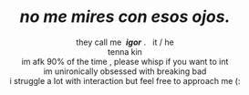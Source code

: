 <div align="center">
  <h1><i>no me mires con esos ojos.</i></h1>
  <p>they call me &nbsp;<b><i>igor</i></b> . &nbsp;&nbsp;it / he
  <br>tenna kin
  <br>im afk 90% of the time , please whisp if you want to int
  <br>im unironically obsessed with breaking bad
    <br>i struggle a lot with interaction but feel free to approach me (:
</div>
